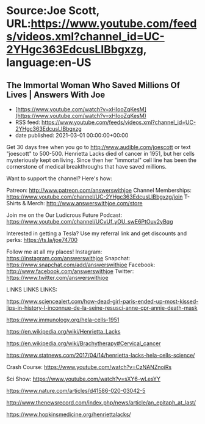 # Source:Joe Scott, URL:https://www.youtube.com/feeds/videos.xml?channel_id=UC-2YHgc363EdcusLIBbgxzg, language:en-US

## The Immortal Woman Who Saved Millions Of Lives | Answers With Joe
 - [https://www.youtube.com/watch?v=xHIooZqKesM](https://www.youtube.com/watch?v=xHIooZqKesM)
 - RSS feed: https://www.youtube.com/feeds/videos.xml?channel_id=UC-2YHgc363EdcusLIBbgxzg
 - date published: 2021-03-01 00:00:00+00:00

Get 30 days free when you go to http://www.audible.com/joescott or text "joescott" to 500-500.
Henrietta Lacks died of cancer in 1951, but her cells mysteriously kept on living. Since then her "immortal" cell line has been the cornerstone of medical breakthroughs that have saved millions.

Want to support the channel? Here's how:

Patreon: http://www.patreon.com/answerswithjoe
Channel Memberships: https://www.youtube.com/channel/UC-2YHgc363EdcusLIBbgxzg/join
T-Shirts & Merch: http://www.answerswithjoe.com/store

Join me on the Our Ludicrous Future Podcast:
https://www.youtube.com/channel/UCvUf_yOU_swE6PtOuv2yBqg

Interested in getting a Tesla? Use my referral link and get discounts and perks:
https://ts.la/joe74700

Follow me at all my places!
Instagram: https://instagram.com/answerswithjoe
Snapchat: https://www.snapchat.com/add/answerswithjoe
Facebook: http://www.facebook.com/answerswithjoe
Twitter: https://www.twitter.com/answerswithjoe

LINKS LINKS LINKS:

https://www.sciencealert.com/how-dead-girl-paris-ended-up-most-kissed-lips-in-history-l-inconnue-de-la-seine-resusci-anne-cpr-annie-death-mask

https://www.immunology.org/hela-cells-1951

https://en.wikipedia.org/wiki/Henrietta_Lacks

https://en.wikipedia.org/wiki/Brachytherapy#Cervical_cancer

https://www.statnews.com/2017/04/14/henrietta-lacks-hela-cells-science/

Crash Course: https://www.youtube.com/watch?v=CzNANZnoiRs

Sci Show: https://www.youtube.com/watch?v=sXY6-wLesYY

https://www.nature.com/articles/d41586-020-03042-5

http://www.thenewsrecord.com/index.php/news/article/an_epitaph_at_last/

https://www.hopkinsmedicine.org/henriettalacks/

